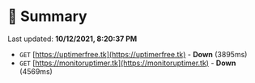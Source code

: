 # 📖 Summary
Last updated: **10/12/2021, 8:20:37 PM**

- `GET` [https://uptimerfree.tk](https://uptimerfree.tk) - **Down** (3895ms)
- `GET` [https://monitoruptimer.tk](https://monitoruptimer.tk) - **Down** (4569ms)

